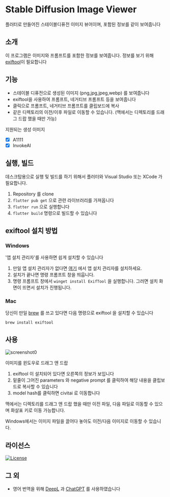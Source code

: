 # Stable Diffusion Image Viewer

플러터로 만들어진 스테이블디퓨전 이미지 뷰어이며, 포함된 정보를 같이 보여줍니다

## 소개

이 프로그램은 이미지와 프롬프트를 포함한 정보를 보여줍니다.
정보를 보기 위해 [exiftool](https://exiftool.org)이 필요합니다

## 기능

* 스테이블 디퓨전으로 생성된 이미지 (png,jpg,jpeg,webp) 를 보여줍니다
* exiftool을 사용하여 프롬프트, 네거티브 프롬프트 등을 보여줍니다
* 클릭으로 프롬프트, 네거티브 프롬프트를 클립보드에 복사
* 같은 디렉토리의 이전/이후 파일로 이동할 수 있습니다. (맥에서는 디렉토리를 드래그 드랍 했을 때만 가능)

지원되는 생성 이미지
 - [x] A1111
 - [x] InvokeAI

## 실행, 빌드

데스크탑용으로 실행 및 빌드를 하기 위해서 플러터와 Visual Studio 또는 XCode 가 필요합니다.

1. Repository 를 clone
2. `flutter pub get` 으로 관련 라이브러리를 가져옵니다
3. `flutter run` 으로 실행합니다
4. `flutter build` 명령으로 빌드할 수 있습니다

## exiftool 설치 방법

### Windows
'앱 설치 관리자'를 사용하면 쉽게 설치할 수 있습니다

1. 만일 앱 설치 관리자가 없다면 [여기](https://www.microsoft.com/p/app-installer/9nblggh4nns1) 에서 앱 설치 관리자를 설치하세요.
2. 설치가 끝나면 명령 프롬프트 창을 띄웁니다.
3. 명령 프롬프트 창에서 ```winget install ExifTool``` 을 실행합니다. 그러면 설치 화면이 뜨면서 설치가 진행됩니다.

### Mac
당신이 만일 [brew](https://brew.sh) 를 쓰고 있다면 다음 명령으로 exiftool 을 설치할 수 있습니다

```brew install exiftool```

## 사용
![screenshot0](images/screenshot1.jpg)

이미지를 윈도우로 드래그 앤 드랍

1. exiftool 이 설치되어 있다면 오른쪽의 정보가 보입니다
2. 밑줄이 그어진 parameters 와 negative prompt 를 클릭하여 해당 내용을 클립보드로 복사할 수 있습니다
3. model hash를 클릭하면 civitai 로 이동합니다

맥에서는 디렉토리를 드래그 앤 드랍 했을 때만 이전 파일, 다음 파일로 이동할 수 있으며 화살표 키로 이동 가능합니다.

Windows에서는 이미지 파일을 끌어다 놓아도 이전/다음 이미지로 이동할 수 있습니다.

## 라이선스

[![License](https://img.shields.io/badge/License-BSD%202--Clause--"Simplified"-blue.svg)](LICENSE)

## 그 외

* 영어 번역을 위해 [DeepL](https://www.deepl.com/translator) 과 [ChatGPT](https://chat.openai.com) 를 사용하였습니다
